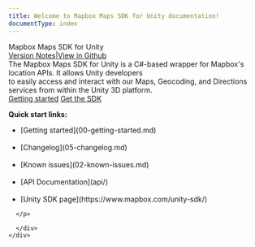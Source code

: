 ```yaml
---
title: Welcome to Mapbox Maps SDK for Unity documentation!
documentType: index
---
```


<style type="text/css">
footer{
  position: relative;
}
</style>

<div class="hero">
  <div class="wrap">
    <div class="text">
       Mapbox Maps SDK for Unity
    </div>
    <div class="buttons-unit-small">
      <a class="version-link" href="docs/05-changelog.html">Version Notes</a><span>|</span><a class="github-link" href="https://github.com/mapbox/mapbox-unity-sdk">View in Github</a>
    </div>
    <div class="minitext">
    The Mapbox Maps SDK for Unity is a C#-based wrapper for Mapbox&#39;s location APIs. It allows Unity developers<br> to easily access and interact with our Maps, Geocoding, and Directions services from within the Unity 3D platform.
    </div>
    <div class="buttons-unit">
      <a href="docs/00-getting-started.html" class="button">Getting started</a>
      <a href="https://www.mapbox.com/unity" class="button">Get the SDK</a>
    </div>
  </div>
</div>




<div class="key-section">
  <div class="container">
    <div class="row">
      <div class="col-md-8 col-md-offset-2 text-left">
      <p>
        <b>Quick start links: </b> <br>
        <ul>
          <li>[Getting started](00-getting-started.md) </li> <br>
          <li>[Changelog](05-changelog.md) </li><br>
          <li>[Known issues](02-known-issues.md) </li><br>
          <li>[API Documentation](api/) </li><br>
          <li>[Unity SDK page](https://www.mapbox.com/unity-sdk/)</li>
        </ul>

      </p>

      </div>
    </div>
  </div>
</div>

